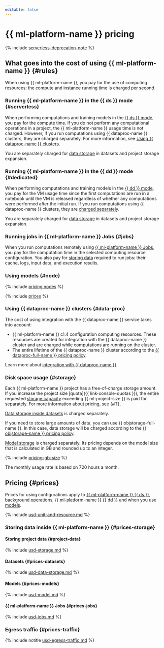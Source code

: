 ```yaml
---
editable: false
---
```


# {{ ml-platform-name }} pricing

{% include [serverless-deprecation-note](../_includes/datasphere/serverless-deprecation-note.md) %}



## What goes into the cost of using {{ ml-platform-name }} {#rules}

When using {{ ml-platform-name }}, you pay for the use of computing resources: the compute and instance running time is charged per second.

### Running {{ ml-platform-name }} in the {{ ds }} mode {#serverless}

When performing computations and training models in the [{{ ds }} mode](concepts/project.md#serverless), you pay for the compute time. If you do not perform any computational operations in a project, the {{ ml-platform-name }} usage time is not charged. However, if you run computations using {{ dataproc-name }} clusters, they are charged separately. For more information, see [Using {{ dataproc-name }} clusters](#data-proc).

You are separately charged for [data storage](#storage) in datasets and project storage expansion.

### Running {{ ml-platform-name }} in the {{ dd }} mode {#dedicated}

When performing computations and training models in the [{{ dd }} mode](concepts/project.md#dedicated), you pay for the VM usage time since the first computations are run in a notebook until the VM is released regardless of whether any computations were performed after the initial run. If you run computations using {{ dataproc-name }} clusters, they are [charged separately](#data-proc).

You are separately charged for [data storage](#storage) in datasets and project storage expansion.

### Running jobs in {{ ml-platform-name }} Jobs {#jobs}

When you run computations remotely using [{{ ml-platform-name }} Jobs](concepts/jobs/index.md), you pay for the computation time in the selected computing resource configuration. You also pay for [storing data](#prices-jobs) required to run jobs: their cache, logs, input data, and execution results.

### Using models {#node}

{% include [pricing nodes](../_includes/datasphere/nodes-pricing-warn.md) %}

{% include [prices](../_includes/datasphere/migration/pricing.md) %}

### Using {{ dataproc-name }} clusters {#data-proc}

The cost of using integration with the {{ dataproc-name }} service takes into account:
* {{ ml-platform-name }} c1.4 configuration computing resources.
   These resources are created for integration with the {{ dataproc-name }} cluster and are charged while computations are running on the cluster.
* The entire lifetime of the {{ dataproc-name }} cluster according to the [{{ dataproc-full-name }} pricing policy](../data-proc/pricing.md).

Learn more about [integration with {{ dataproc-name }}](concepts/data-proc.md).

### Disk space usage {#storage}

Each {{ ml-platform-name }} project has a free-of-charge storage amount. If you increase the project size [quota]({{ link-console-quotas }}), the entire requested [storage capacity](#project-data) exceeding {{ ml-project-size }} is paid for separately. For more information about pricing, see [{#T}](concepts/limits.md).

[Data storage inside datasets](#prices-datasets) is charged separately.

If you need to store large amounts of data, you can use {{ objstorage-full-name }}. In this case, data storage will be charged according to the [{{ objstorage-name }} pricing policy](../storage/pricing.md).

[Model storage](#prices-models) is charged separately. Its pricing depends on the model size that is calculated in GB and rounded up to an integer.

{% include [pricing-gb-size](../_includes/pricing-gb-size.md) %}

The monthly usage rate is based on 720 hours a month.

## Pricing {#prices}

Prices for using configurations apply to [{{ ml-platform-name }} {{ ds }}](concepts/project.md#serverless), [background operations](../datasphere/concepts/async.md), [{{ ml-platform-name }} {{ dd }}](concepts/project.md#dedicated) and when you [use models](../datasphere/concepts/deploy/index.md#node).




{% include [usd-unit-and-resource.md](../_pricing/datasphere/usd-unit-and-resource.md) %}


### Storing data inside {{ ml-platform-name }} {#prices-storage}

#### Storing project data {#project-data}




{% include [usd-storage.md](../_pricing/datasphere/usd-storage.md) %}


#### Datasets {#prices-datasets}




{% include [usd-data-storage.md](../_pricing/datasphere/usd-dataset.md) %}


#### Models {#prices-models}




{% include [usd-model.md](../_pricing/datasphere/usd-model.md) %}


#### {{ ml-platform-name }} Jobs {#prices-jobs}




{% include [usd-jobs.md](../_pricing/datasphere/usd-jobs.md) %}


### Egress traffic {#prices-traffic}




{% include notitle [usd-egress-traffic.md](../_pricing/usd-egress-traffic.md) %}


